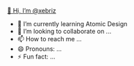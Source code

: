<ins>👋 Hi, I’m @xebriz</ins>
- 🌱 I’m currently learning <xkb>Atomic Design</xkb>
- 💞️ I’m looking to collaborate on ...
- 📫 How to reach me ...
- 😄 Pronouns: ...
- ⚡ Fun fact: ...

<!---
xebriz/xebriz is a ✨ special ✨ repository because its `README.md` (this file) appears on your GitHub profile.
You can click the Preview link to take a look at your changes.
--->
